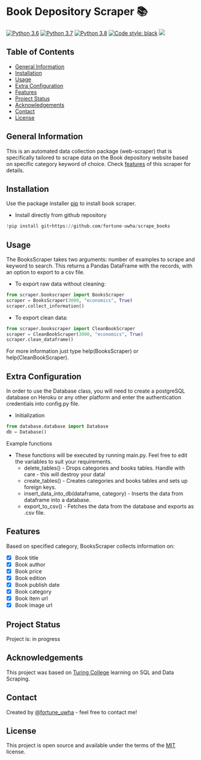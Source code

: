# Book Depository Scraper :books:
[![Python 3.6](https://img.shields.io/badge/python-3.6-blue.svg)](https://www.python.org/downloads/release/python-360/)
[![Python 3.7](https://img.shields.io/badge/python-3.7-blue.svg)](https://www.python.org/downloads/release/python-370/)
[![Python 3.8](https://img.shields.io/badge/python-3.8-blue.svg)](https://www.python.org/downloads/release/python-380/)
[![Code style: black](https://img.shields.io/badge/code%20style-black-000000.svg)](https://github.com/ambv/black)
![](https://github.com/fortune-uwha/scrape_books/blob/main/assets/book_depository%20logo.png)
## Table of Contents
* [General Information](#general-information)
* [Installation](#installation)
* [Usage](#usage)
* [Extra Configuration](#extra-configuration)
* [Features](#features)
* [Project Status](#project-status)
* [Acknowledgements](#acknowledgements)
* [Contact](#contact)
* [License](#license)

## General Information
This is an automated data collection package (web-scraper) that is specifically tailored to scrape data on the Book depository website based on specific category keyword of choice. Check [features](#features) of this scraper for details.

## Installation
Use the package installer [pip](https://pip.pypa.io/en/stable/) to install book scraper.
* Install directly from github repository
```python
!pip install git+https://github.com/fortune-uwha/scrape_books
```
## Usage
The BooksScraper takes two arguments: number of examples to scrape and keyword to search. This returns a Pandas DataFrame with the records, with an option to export to a csv file.
* To export raw data without cleaning:
```python
from scraper.bookscraper import BooksScraper
scraper = BooksScraper(3000, "economics", True)
scraper.collect_information()
```
* To export clean data:
```python
from scraper.bookscraper import CleanBookScraper
scraper = CleanBookScraper(3000, "economics", True)
scraper.clean_dataframe()
```
For more information just type help(BooksScraper) or help(CleanBookScraper).

## Extra Configuration
In order to use the Database class, you will need to create a postgreSQL database on Heroku or any other platform and enter the authentication credentials into config.py file.

- Initialization
```python
from database.database import Database
db = Database()
```
Example functions
* These functions will be executed by running main.py. Feel free to edit the variables to suit your requirements.
  * delete_tables() - Drops categories and books tables. Handle with care - this will destroy your data!
  * create_tables() - Creates categories and books tables and sets up foreign keys.
  * insert_data_into_db(dataframe, category) - Inserts the data from dataframe into a database.
  * export_to_csv() - Fetches the data from the database and exports as .csv file.

## Features
Based on specified category, BooksScraper collects information on:
- [x] Book title
- [x] Book author
- [x] Book price
- [x] Book edition
- [x] Book publish date
- [x] Book category
- [x] Book item url
- [x] Book image url

## Project Status
Project is: in progress

## Acknowledgements
This project was based on [Turing College](https://www.turingcollege.com) learning on SQL and Data Scraping.

## Contact
Created by [@fortune_uwha](https://fortune-uwha.github.io/Fortune_Portfolio/) - feel free to contact me!

## License
This project is open source and available under the terms of the [MIT](https://opensource.org/licenses/MIT) license.

